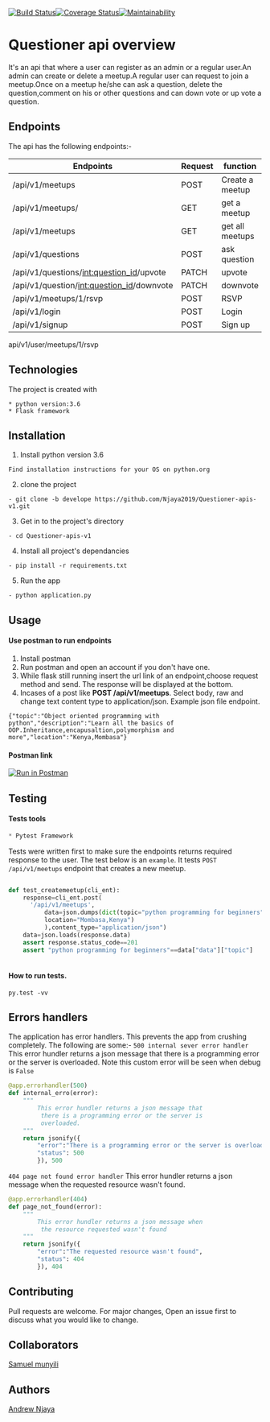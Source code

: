[![Build Status](https://travis-ci.org/Njaya2019/Questioner-apis-v1.svg?branch=develope)](https://travis-ci.org/Njaya2019/Questioner-apis-v1)[![Coverage Status](https://coveralls.io/repos/github/Njaya2019/Questioner-apis-v1/badge.svg?branch=develope)](https://coveralls.io/github/Njaya2019/Questioner-apis-v1?branch=develope)[![Maintainability](https://api.codeclimate.com/v1/badges/a571e9674add385974ab/maintainability)](https://codeclimate.com/github/Njaya2019/Questioner-apis-v1/maintainability)

# Questioner api overview
It's an api that where a user can register as an admin or a regular user.An admin can create or delete a meetup.A regular user can request to join a meetup.Once on a meetup he/she can ask a question, delete the question,comment on his or other questions and can down vote or up vote a question.

## Endpoints
The api has the following endpoints:-

| Endpoints                                     | Request       | function       |
| ------------------------                      | ------------- |----------------|
|/api/v1/meetups                                | POST          | Create a meetup|
| /api/v1/meetups/<meetupid>                    | GET           | get a  meetup  |
| /api/v1/meetups                               | GET           | get all meetups|
| /api/v1/questions                             | POST          | ask question   |
| /api/v1/questions/<int:question_id>/upvote    | PATCH         | upvote         |
| /api/v1/question/<int:question_id>/downvote   | PATCH         | downvote       |
| /api/v1/meetups/1/rsvp                        | POST          | RSVP           |
| /api/v1/login                                 | POST          | Login          |
| /api/v1/signup                                | POST          | Sign up        |

api/v1/user/meetups/1/rsvp
## Technologies
The project is created with
```
* python version:3.6
* Flask framework
```
## Installation
1. Install python version 3.6
  ```
  Find installation instructions for your OS on python.org
  ```
2. clone the project
  ```
  - git clone -b develope https://github.com/Njaya2019/Questioner-apis-v1.git
  ```
3. Get in to the project's directory
  ```
  - cd Questioner-apis-v1
  ```
4. Install all project's dependancies
  ```
  - pip install -r requirements.txt
  ```
5. Run the app
  ```
  - python application.py
  ```
## Usage

#### Use postman to run endpoints

1. Install postman
2. Run postman and open an account if you don't have one.
3. While flask still running insert the url link of an endpoint,choose request       method and send. The response will be displayed at the bottom.
4. Incases of a post like **POST /api/v1/meetups**.    Select body, raw and change text content type to application/json.
Example json file endpoint.
```
{"topic":"Object oriented programming with python","description":"Learn all the basics of OOP.Inheritance,encapusaltion,polymorphism and more","location":"Kenya,Mombasa"}
```


#### Postman link

[![Run in Postman](https://run.pstmn.io/button.svg)](https://app.getpostman.com/run-collection/8649524d0a7494780a9e)

## Testing
#### Tests tools
```python
* Pytest Framework
```
Tests were written first to make sure the endpoints returns required response to the user.
The test below is an `example`. It tests `POST /api/v1/meetups` endpoint that creates a new meetup.


```python

def test_createmeetup(cli_ent):
    response=cli_ent.post(
      '/api/v1/meetups',
          data=json.dumps(dict(topic="python programming for beginners",description="We started this to help each other.Regardless of your      experince just join us share and learn.Welcome!",
          location="Mombasa,Kenya")
          ),content_type="application/json")
    data=json.loads(response.data)
    assert response.status_code==201
    assert "python programming for beginners"==data["data"]["topic"]
    
```

#### How to run tests.
```
py.test -vv
```
## Errors handlers
The application has error handlers. This prevents the app from crushing completely. The following are some:-
`500 internal sever error handler`
This error hundler returns a json message that there is a programming error or the server is overloaded. Note this  custom error will be seen when debug is `False`
```python
@app.errorhandler(500)
def internal_erro(error):
    """
        This error hundler returns a json message that
         there is a programming error or the server is 
         overloaded.
    """
    return jsonify({
        "error":"There is a programming error or the server is overloaded",
        "status": 500
        }), 500
```
`404 page not found error handler`
This error hundler returns a json message when the requested resource wasn't found.

```python
@app.errorhandler(404)
def page_not_found(error):
    """
        This error hundler returns a json message when
         the resource requested wasn't found
    """
    return jsonify({
        "error":"The requested resource wasn't found",
        "status": 404
        }), 404

```

## Contributing
Pull requests are welcome. For major changes, Open an issue first to discuss what you would like to change.

## Collaborators
[Samuel munyili](https://github.com/munyili-samuel)

## Authors
[Andrew Njaya](https://github.com/Njaya2019)
